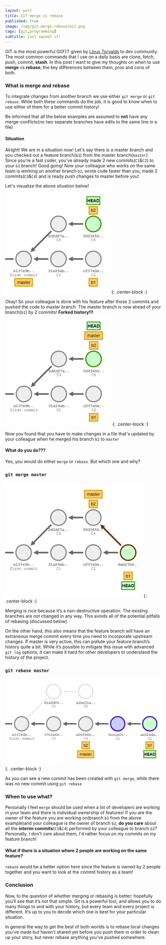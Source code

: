```yaml
---
layout: post
title: GIT merge vs rebase
published: true
image: /img/git-merge-rebase/Git.png
tags: [git,programming]
subtitle: just squash it!
---
```

GIT is the most powerful GI(F)T given by [Linus Torvalds](https://en.wikipedia.org/wiki/Linus_Torvalds) to dev community. The most common commands that I use on a daily basis are clone, fetch, push, commit, **stash**. In this post I want to give my thoughts on when to use **merge** vs **rebase**, the key differences between them, pros and cons of both.

### What is merge and rebase

To integrate changes from another branch we use either `git merge` or `git rebase`. While both these commands do the job, it is good to know when to use either of them for a better commit history!

Be informed that all the below examples are assumed to **not** have any merge-conflicts(no two separate branches have edits to the same line in a file)

#### Situation

Alright! We are in a situation now! Let's say there is a master branch and you checked out a feature branch(`b1`) from the master branch(`master`). Since you're a fast coder, you've already made 2 new commits(`C1`&`C2`) to your `b1` branch! Good going!
Now your colleague who works on the same team is working on another branch `b2`, wrote code faster than you, made 2 commits(`C3`&`C4`) and is ready push changes to master before you!

Let's visualize the above situation below!
![1](/img/git-merge-rebase/git1.PNG){: .center-block :}

Okay! So your colleague is done with his feature after those 2 commits and pushed the code to master branch. The master branch is now ahead of your branch(`b1`) by 2 commits! **Forked history!!!**
![2](/img/git-merge-rebase/git2.PNG){: .center-block :}

Now you found that you have to make changes in a file that's updated by your colleague when he merged his branch `b2` to `master`
#### What do you do???
Yes, you would do either `merge` or `rebase`. But which one and why?

### `git merge master`
![3](/img/git-merge-rebase/git3.PNG){: .center-block :}

Merging is nice because it’s a non-destructive operation. The existing branches are not changed in any way. This avoids all of the potential pitfalls of rebasing (discussed below).

On the other hand, this also means that the feature branch will have an extraneous merge commit every time you need to incorporate upstream changes. If master is very active, this can pollute your feature branch’s history quite a bit. While it’s possible to mitigate this issue with advanced `git log` options, it can make it hard for other developers to understand the history of the project.

### `git rebase master`
![4](/img/git-merge-rebase/git4.PNG){: .center-block :}

As you can see a new commit has been created with `git merge`, while there was no new commit using `git rebase`

### When to use what?

Personally I feel `merge` should be used when a lot of developers are working in your team and there is individual ownership of features! If you are the owner of the feature you are working on(branch `b1` from the above example)and your colleague is the owner of branch `b2`, **do you care** about all the **interim commits**(`C3`&`C4`) performed by your colleague to branch `b2`?
Personally, I don't care about them, I'd rather focus on my commits on my feature branch!

#### What if there is a situation where 2 people are working on the same feature? 

`rebase` would be a better option here since the feature is owned by 2 people together and you want to look at the commit history as a team!

### Conclusion

Now, to the question of whether merging or rebasing is better: hopefully you’ll see that it’s not that simple. Git is a powerful tool, and allows you to do many things to and with your history, but every team and every project is different. It’s up to you to decide which one is best for your particular situation.

In general the way to get the best of both worlds is to rebase local changes you’ve made but haven’t shared yet before you push them in order to clean up your story, but never rebase anything you’ve pushed somewhere.

